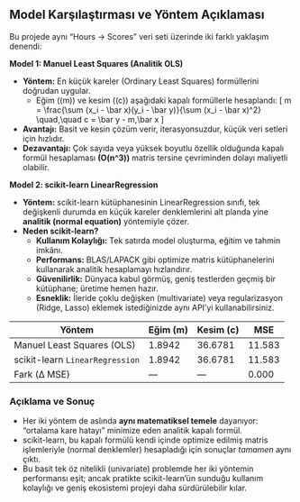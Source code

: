 ##  Model Karşılaştırması ve Yöntem Açıklaması

Bu projede aynı “Hours → Scores” veri seti üzerinde iki farklı yaklaşım denendi:

**Model 1: Manuel Least Squares (Analitik OLS)**  
- **Yöntem:** En küçük kareler (Ordinary Least Squares) formüllerini doğrudan uygular.  
  - Eğim (\(m\)) ve kesim (\(c\)) aşağıdaki kapalı formüllerle hesaplandı:
    \[
      m = \frac{\sum (x_i - \bar x)(y_i - \bar y)}{\sum (x_i - \bar x)^2}
      \quad,\quad
      c = \bar y - m\,\bar x
    \]
- **Avantajı:** Basit ve kesin çözüm verir, iterasyonsuzdur, küçük veri setleri için hızlıdır.  
- **Dezavantajı:** Çok sayıda veya yüksek boyutlu özellik olduğunda kapalı formül hesaplaması **\(O(n^3)\)** matris tersine çevriminden dolayı maliyetli olabilir.  

**Model 2: scikit-learn LinearRegression**  
- **Yöntem:** scikit-learn kütüphanesinin LinearRegression sınıfı, tek değişkenli durumda en küçük kareler denklemlerini alt planda yine **analitik (normal equation)** yöntemiyle çözer.  
- **Neden scikit-learn?**  
  - **Kullanım Kolaylığı:** Tek satırda model oluşturma, eğitim ve tahmin imkânı.  
  - **Performans:** BLAS/LAPACK gibi optimize matris kütüphanelerini kullanarak analitik hesaplamayı hızlandırır.  
  - **Güvenilirlik:** Dünyaca kabul görmüş, geniş testlerden geçmiş bir kütüphane; üretime hemen hazır.  
  - **Esneklik:** İleride çoklu değişken (multivariate) veya regularizasyon (Ridge, Lasso) eklemek istediğinizde aynı API’yi kullanabilirsiniz.  

| Yöntem                            | Eğim (m) | Kesim (c) | MSE     |
|-----------------------------------|----------|-----------|---------|
| Manuel Least Squares (OLS)        | 1.8942   | 36.6781   | 11.583  |
| scikit-learn `LinearRegression`   | 1.8942   | 36.6781   | 11.583  |
| Fark (Δ MSE)                      | —        | —         |  0.000  |

### Açıklama ve Sonuç  
- Her iki yöntem de aslında **aynı matematiksel temele** dayanıyor: “ortalama kare hatayı” minimize eden analitik kapalı formül.  
- scikit-learn, bu kapalı formülü kendi içinde optimize edilmiş matris işlemleriyle (normal denklemler) hesapladığı için sonuçlar _tamamen_ aynı çıktı.  
- Bu basit tek öz nitelikli (univariate) problemde her iki yöntemin performansı eşit; ancak pratikte scikit-learn’ün sunduğu kullanım kolaylığı ve geniş ekosistemi projeyi daha sürdürülebilir kılar.  

